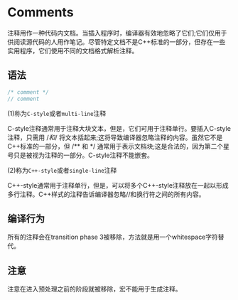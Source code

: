 # Comments

注释用作一种代码内文档。当插入程序时，编译器有效地忽略了它们;它们仅用于供阅读源代码的人用作笔记。尽管特定文档不是C++标准的一部分，但存在一些实用程序，它们使用不同的文档格式解析注释。

## 语法

```C++
/* comment */
// comment 
```

(1)称为`C-style`或者`multi-line`注释

C-style注释通常用于注释大块文本，但是，它们可用于注释单行。要插入C-style注释，只需用 /*和*/ 将文本括起来;这将导致编译器忽略注释的内容。虽然它不是C++标准的一部分，但 /** 和 */ 通常用于表示文档块;这是合法的，因为第二个星号只是被视为注释的一部分。C-style注释不能嵌套。

(2)称为`C++-style`或者`single-line`注释

C++-style通常用于注释单行，但是，可以将多个C++-style注释放在一起以形成多行注释。C++样式的注释告诉编译器忽略//和换行符之间的所有内容。

## 编译行为

所有的注释会在transition phase 3被移除，方法就是用一个whitespace字符替代。

## 注意

注意在进入预处理之前的阶段就被移除，宏不能用于生成注释。
